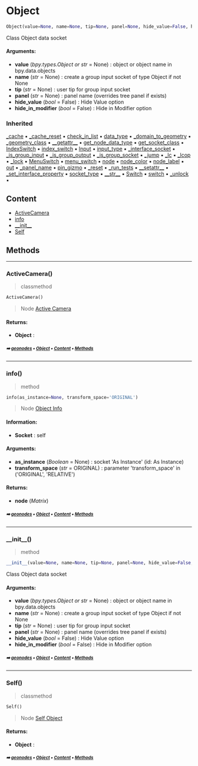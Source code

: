 # Object

``` python
Object(value=None, name=None, tip=None, panel=None, hide_value=False, hide_in_modifier=False)
```

Class Object data socket

#### Arguments:
- **value** (_bpy.types.Object or str_ = None) : object or object name in bpy.data.objects
- **name** (_str_ = None) : create a group input socket of type Object if not None
- **tip** (_str_ = None) : user tip for group input socket
- **panel** (_str_ = None) : panel name (overrides tree panel if exists)
- **hide_value** (_bool_ = False) : Hide Value option
- **hide_in_modifier** (_bool_ = False) : Hide in Modifier option

### Inherited

[\_cache](nodecache.md#_cache) :black_small_square: [\_cache_reset](nodecache.md#_cache_reset) :black_small_square: [check_in_list](socket.md#check_in_list) :black_small_square: [data_type](socket.md#data_type) :black_small_square: [\_domain_to_geometry](socket.md#_domain_to_geometry) :black_small_square: [\_geometry_class](socket.md#_geometry_class) :black_small_square: [\_\_getattr__](socket.md#__getattr__) :black_small_square: [get_node_data_type](socket.md#get_node_data_type) :black_small_square: [get_socket_class](socket.md#get_socket_class) :black_small_square: [IndexSwitch](socket.md#indexswitch) :black_small_square: [index_switch](socket.md#index_switch) :black_small_square: [Input](socket.md#input) :black_small_square: [input_type](socket.md#input_type) :black_small_square: [\_interface_socket](socket.md#_interface_socket) :black_small_square: [\_is_group_input](socket.md#_is_group_input) :black_small_square: [\_is_group_output](socket.md#_is_group_output) :black_small_square: [\_is_group_socket](socket.md#_is_group_socket) :black_small_square: [\_jump](socket.md#_jump) :black_small_square: [\_lc](socket.md#_lc) :black_small_square: [\_lcop](socket.md#_lcop) :black_small_square: [\_lock](proplocker.md#_lock) :black_small_square: [MenuSwitch](socket.md#menuswitch) :black_small_square: [menu_switch](socket.md#menu_switch) :black_small_square: [node](socket.md#node) :black_small_square: [node_color](socket.md#node_color) :black_small_square: [node_label](socket.md#node_label) :black_small_square: [out](socket.md#out) :black_small_square: [\_panel_name](socket.md#_panel_name) :black_small_square: [pin_gizmo](socket.md#pin_gizmo) :black_small_square: [\_reset](socket.md#_reset) :black_small_square: [\_run_tests](socket.md#_run_tests) :black_small_square: [\_\_setattr__](socket.md#__setattr__) :black_small_square: [\_set_interface_property](socket.md#_set_interface_property) :black_small_square: [socket_type](socket.md#socket_type) :black_small_square: [\_\_str__](socket.md#__str__) :black_small_square: [Switch](socket.md#switch) :black_small_square: [switch](socket.md#switch) :black_small_square: [\_unlock](proplocker.md#_unlock) :black_small_square:

## Content

- [ActiveCamera](object.md#activecamera)
- [info](object.md#info)
- [\_\_init__](object.md#__init__)
- [Self](object.md#self)

## Methods



----------
### ActiveCamera()

> classmethod

``` python
ActiveCamera()
```

> Node [Active Camera](https://docs.blender.org/manual/en/latest/modeling/geometry_nodes/input/scene/active_camera.html)

#### Returns:
- **Object** :

##### <sub>:arrow_right: [geonodes](index.md#geonodes) :black_small_square: [Object](object.md#object) :black_small_square: [Content](object.md#content) :black_small_square: [Methods](object.md#methods)</sub>

----------
### info()

> method

``` python
info(as_instance=None, transform_space='ORIGINAL')
```

> Node [Object Info](https://docs.blender.org/manual/en/latest/modeling/geometry_nodes/input/scene/object_info.html)

#### Information:
- **Socket** : self



#### Arguments:
- **as_instance** (_Boolean_ = None) : socket 'As Instance' (id: As Instance)
- **transform_space** (_str_ = ORIGINAL) : parameter 'transform_space' in ('ORIGINAL', 'RELATIVE')



#### Returns:
- **node** (_Matrix_)

##### <sub>:arrow_right: [geonodes](index.md#geonodes) :black_small_square: [Object](object.md#object) :black_small_square: [Content](object.md#content) :black_small_square: [Methods](object.md#methods)</sub>

----------
### \_\_init__()

> method

``` python
__init__(value=None, name=None, tip=None, panel=None, hide_value=False, hide_in_modifier=False)
```

Class Object data socket

#### Arguments:
- **value** (_bpy.types.Object or str_ = None) : object or object name in bpy.data.objects
- **name** (_str_ = None) : create a group input socket of type Object if not None
- **tip** (_str_ = None) : user tip for group input socket
- **panel** (_str_ = None) : panel name (overrides tree panel if exists)
- **hide_value** (_bool_ = False) : Hide Value option
- **hide_in_modifier** (_bool_ = False) : Hide in Modifier option

##### <sub>:arrow_right: [geonodes](index.md#geonodes) :black_small_square: [Object](object.md#object) :black_small_square: [Content](object.md#content) :black_small_square: [Methods](object.md#methods)</sub>

----------
### Self()

> classmethod

``` python
Self()
```

> Node [Self Object](https://docs.blender.org/manual/en/latest/modeling/geometry_nodes/input/scene/self_object.html)

#### Returns:
- **Object** :

##### <sub>:arrow_right: [geonodes](index.md#geonodes) :black_small_square: [Object](object.md#object) :black_small_square: [Content](object.md#content) :black_small_square: [Methods](object.md#methods)</sub>